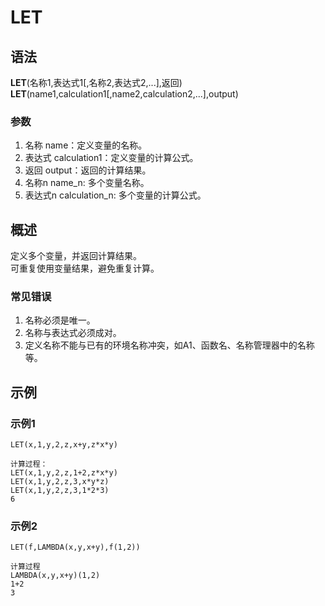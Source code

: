 # LET
## 语法
**LET**(名称1,表达式1[,名称2,表达式2,...],返回)     
**LET**(name1,calculation1[,name2,calculation2,...],output)
### 参数
1. 名称 name：定义变量的名称。
2. 表达式 calculation1：定义变量的计算公式。
3. 返回 output：返回的计算结果。
4. 名称n name_n: 多个变量名称。
5. 表达式n calculation_n: 多个变量的计算公式。
## 概述
定义多个变量，并返回计算结果。      
可重复使用变量结果，避免重复计算。
### 常见错误
1. 名称必须是唯一。
2. 名称与表达式必须成对。
3. 定义名称不能与已有的环境名称冲突，如A1、函数名、名称管理器中的名称等。
## 示例
### 示例1
```excel
LET(x,1,y,2,z,x+y,z*x*y)
```
```excel
计算过程：
LET(x,1,y,2,z,1+2,z*x*y)
LET(x,1,y,2,z,3,x*y*z)
LET(x,1,y,2,z,3,1*2*3)
6
```
### 示例2
```excel
LET(f,LAMBDA(x,y,x+y),f(1,2))
```
```excel
计算过程
LAMBDA(x,y,x+y)(1,2)
1+2
3
```
